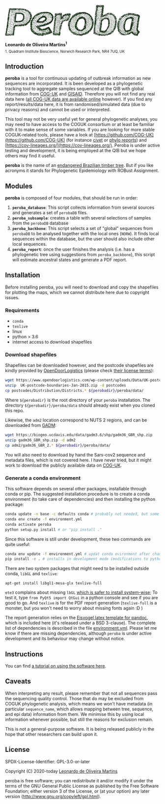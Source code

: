 <img src="recipe/peroba.png" height="100">

__Leonardo de Oliveira Martins<sup>1</sup>__
<br>
<sub>1. Quadram Institute Bioscience, Norwich Research Park, NR4 7UQ, UK</sub>

## Introduction
**peroba** is a tool for continuous updating of outbreak information as new sequences are
incorporated. 
It is been developed as a phylogenetic tracking tool to aggregate samples sequenced at the QIB 
with global information from [COG-UK](https://www.cogconsortium.uk/) and [GISAID](https://www.gisaid.org/). 
Therefore you will not find any real data here ([all COG-UK data are available
online](https://www.cogconsortium.uk/data/) however).
If you find any report/results/data here, it is from randomised/simulated data (due to privacy reasons) and cannot be used or
interpreted. 

This tool may not be very useful yet for general phylogenetic analyses, you may need to have access to the 
COGUK consortium or at least be familiar with it to make sense of some variables.
If you are looking for more stable COGUK-related tools, please have a look at 
[https://github.com/COG-UK](https://github.com/COG-UK) (for instance [civet](https://github.com/COG-UK/civet) or 
[phylo reports](https://github.com/COG-UK/phylo-reports)) and [https://cov-lineages.org/](https://cov-lineages.org/).
Peroba is under active testing and development, it is being employed at the QIB but we hope others may find it useful.


**peroba** is the name of an [endangered Brazilian timber tree](https://en.wikipedia.org/wiki/Aspidosperma_polyneuron).
But if you like acronyms it stands for Phylogenetic Epidemiology with ROBust Assignment. 

## Modules
**peroba** is composed of four modules, that should be run in order:
1. **`peroba_database`**: This script collects information from several sources and generates a set of `perobaDB` files.
2. **`peroba_subsample`**: creates a table with several selections of samples from the `perobaDB` database
3. **`peroba_backbone`**: This script selects a set of "global" sequences from `perobaDB` to be analysed together with the local ones 
(`NORW`). It finds local sequences within the database, but the user should also include other local sequences. 
4. **`peroba_report`**: once the user finishes the analysis (i.e. has a phylogenetic tree using suggestions from
   `peroba_backbone`), this script will estimate ancestral states and generate a PDF report.

## Installation

Before installing peroba, you will need to download and copy the shapefiles for plotting the maps, which we cannot
distribute here due to copyright issues.

### Requirements

* `conda`
* `texlive`
* linux 
* python > 3.6 
* internet access to download shapefiles

### Download shapefiles
Shapefiles can be downloaded however, and the postcode shapefiles are kindly provided by [OpenDoorLogistics](https://www.opendoorlogistics.com) (please check
[their license terms](https://www.opendoorlogistics.com/data)):
```bash
wget https://www.opendoorlogistics.com/wp-content/uploads/Data/UK-postcode-boundaries-Jan-2015.zip
unzip  UK-postcode-boundaries-Jan-2015.zip -d postcodes
cp postcodes/Distribution/Districts.* ${perobadir}/peroba/data/
```
Where `${perobadir}` is the root directory of your `peroba` installation. 
The directory `${perobadir}/peroba/data` should already exist when you cloned this repo.

Likewise, the `adm2` location correspond to NUTS 2 regions, and can be downloaded from
[GADM](https://gadm.org/download_country_v3.html):
```bash
wget https://biogeo.ucdavis.edu/data/gadm3.6/shp/gadm36_GBR_shp.zip
unzip gadm36_GBR_shp.zip -d adm2
cp adm2/gadm36_GBR_2.* ${perobadir}/peroba/data/
```

You will also need to download by hand the Sars-cov2 sequence and metadata files, which is not covered here.
I have never tried, but it might work to download the publicly available data on [COG-UK](https://github.com/COG-UK/data).
### Generate a conda environment

This software depends on several other packages, installable through conda or pip.
The suggested installation procedure is to create a conda environment (to take care of dependencies) and then installing
the python package:
```bash
conda update -n base -c defaults conda # probably not needed, but some machines complained about it
conda env create -f environment.yml  
conda activate peroba
python setup.py install # or "pip install ." 
```

Since this software is still under development, these two commands are quite useful:
```bash
conda env update -f environment.yml # updat conda evironment after changing dependencies
pip install -e . # installs in development mode (modifications to python files are live)
```

There are two system packages that might need to be installed outside conda, `libGL` and `texlive`:
```
apt-get install libgl1-mesa-glx texlive-full
```
`ete3` complains about missing `lbGL` [which is safer to install system-wise](https://github.com/conda-forge/pygridgen-feedstock/issues/10);
To test it, type `from PyQt5 import QtGui` in a python console and see if you are good to go.
And `texlive` is for the PDF report generation (`texlive-full` is a monster, but you won't need to worry about missing
fonts again :D )


The report generation relies on the [Eisvogel latex template for pandoc](https://github.com/Wandmalfarbe/pandoc-latex-template), 
which is included here (it's released under a BSD 3-clause).
The complete list of dependencies is described in the file [environment.yml](./environment.yml).
Please let me know if there are missing dependencies, although `peroba` is under active development and its behaviour
may change without notice. 


## Instructions
You can find [a tutorial on using the software here](docs/023.peroba_pipeline.ipynb).

## Caveats

When interpreting any result, please remember that not all sequences pass the sequencing quality control. 
Those that do may be excluded from COGUK phylogenetic analysis,
which means we won't have metadata (in particular `sequence_name`, which allows mapping between tree, sequence, and epi
data) information from them. 
We minimise this by using local information whenever possible, but still the reasons for exclusion remain.

This is not a general-purpose software. 
It is being released publicly in the hope that other researchers can build upon it. 

## License 
SPDX-License-Identifier: GPL-3.0-or-later

Copyright (C) 2020-today  [Leonardo de Oliveira Martins](https://github.com/leomrtns)

peroba is free software; you can redistribute it and/or modify it under the terms of the GNU General Public
License as published by the Free Software Foundation; either version 3 of the License, or (at your option) any later
version (http://www.gnu.org/copyleft/gpl.html).
